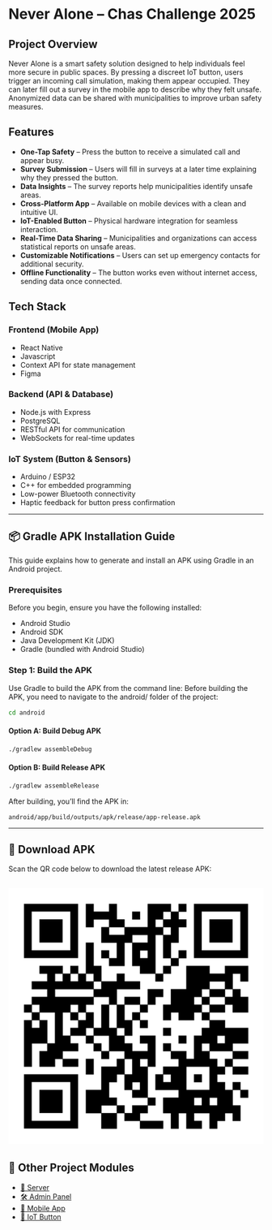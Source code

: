 # **Never Alone** – Chas Challenge 2025

## **Project Overview**
Never Alone is a smart safety solution designed to help individuals feel more secure in public spaces. By pressing a discreet IoT button, users trigger an incoming call simulation, making them appear occupied. They can later fill out a survey in the mobile app to describe why they felt unsafe. Anonymized data can be shared with municipalities to improve urban safety measures.

## **Features**
- **One-Tap Safety** – Press the button to receive a simulated call and appear busy.
- **Survey Submission** – Users will fill in surveys at a later time explaining why they pressed the button.
- **Data Insights** – The survey reports help municipalities identify unsafe areas.
- **Cross-Platform App** – Available on mobile devices with a clean and intuitive UI.
- **IoT-Enabled Button** – Physical hardware integration for seamless interaction.
- **Real-Time Data Sharing** – Municipalities and organizations can access statistical reports on unsafe areas.
- **Customizable Notifications** – Users can set up emergency contacts for additional security.
- **Offline Functionality** – The button works even without internet access, sending data once connected.

## **Tech Stack**
### **Frontend (Mobile App)**
- React Native
- Javascript
- Context API for state management
- Figma

### **Backend (API & Database)**
- Node.js with Express
- PostgreSQL
- RESTful API for communication
- WebSockets for real-time updates

### **IoT System (Button & Sensors)**
- Arduino / ESP32
- C++ for embedded programming
- Low-power Bluetooth connectivity
- Haptic feedback for button press confirmation

---

## 📦 **Gradle APK Installation Guide**

This guide explains how to generate and install an APK using Gradle in an Android project.

### **Prerequisites**
Before you begin, ensure you have the following installed:

- Android Studio  
- Android SDK  
- Java Development Kit (JDK)  
- Gradle (bundled with Android Studio)  

### **Step 1: Build the APK**

Use Gradle to build the APK from the command line:
Before building the APK, you need to navigate to the android/ folder of the project:

```bash
cd android
```

#### **Option A: Build Debug APK**
```bash
./gradlew assembleDebug
```

#### **Option B: Build Release APK**
```bash
./gradlew assembleRelease
```

After building, you’ll find the APK in:
```
android/app/build/outputs/apk/release/app-release.apk
```

---

## 📱 **Download APK**

Scan the QR code below to download the latest release APK:

![Download APK QR Code](./Never-Alone-App-QR.jpg)
---

## 🔗 **Other Project Modules**

- [📡 Server](https://github.com/ChasChallangeIII/NeverAlone/blob/main/server/README.md)
- [🛠️ Admin Panel](https://github.com/ChasChallangeIII/NeverAlone/blob/main/adminpanel/README.md)
- [📲 Mobile App](./never-alone-app/README.md)
- [🔘 IoT Button](https://github.com/ChasChallangeIII/NeverAlone/blob/main/IoT/README.md)
